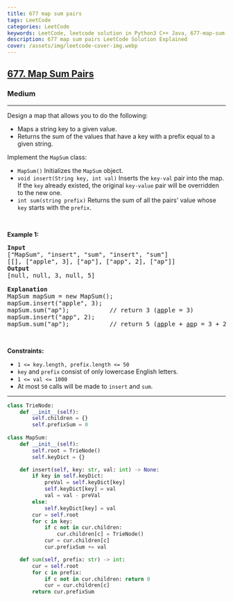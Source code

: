 ```yaml
---
title: 677 map sum pairs
tags: LeetCode
categories: LeetCode
keywords: LeetCode, leetcode solution in Python3 C++ Java, 677-map-sum-pairs solution
description: 677 map sum pairs LeetCode Solution Explained
cover: /assets/img/leetcode-cover-img.webp
---
```



<h2><a href="https://leetcode.com/problems/map-sum-pairs/">677. Map Sum Pairs</a></h2><h3>Medium</h3><hr><div><p>Design a map that allows you to do the following:</p>

<ul>
	<li>Maps a string key to a given value.</li>
	<li>Returns the sum of the values that have a key with a prefix equal to a given string.</li>
</ul>

<p>Implement the <code>MapSum</code> class:</p>

<ul>
	<li><code>MapSum()</code> Initializes the <code>MapSum</code> object.</li>
	<li><code>void insert(String key, int val)</code> Inserts the <code>key-val</code> pair into the map. If the <code>key</code> already existed, the original <code>key-value</code> pair will be overridden to the new one.</li>
	<li><code>int sum(string prefix)</code> Returns the sum of all the pairs' value whose <code>key</code> starts with the <code>prefix</code>.</li>
</ul>

<p>&nbsp;</p>
<p><strong>Example 1:</strong></p>

<pre><strong>Input</strong>
["MapSum", "insert", "sum", "insert", "sum"]
[[], ["apple", 3], ["ap"], ["app", 2], ["ap"]]
<strong>Output</strong>
[null, null, 3, null, 5]

<strong>Explanation</strong>
MapSum mapSum = new MapSum();
mapSum.insert("apple", 3);  
mapSum.sum("ap");           // return 3 (<u>ap</u>ple = 3)
mapSum.insert("app", 2);    
mapSum.sum("ap");           // return 5 (<u>ap</u>ple + <u>ap</u>p = 3 + 2 = 5)
</pre>

<p>&nbsp;</p>
<p><strong>Constraints:</strong></p>

<ul>
	<li><code>1 &lt;= key.length, prefix.length &lt;= 50</code></li>
	<li><code>key</code> and <code>prefix</code> consist of only lowercase English letters.</li>
	<li><code>1 &lt;= val &lt;= 1000</code></li>
	<li>At most <code>50</code> calls will be made to <code>insert</code> and <code>sum</code>.</li>
</ul>
</div>

---




```python
class TrieNode:
    def __init__(self):
        self.children = {}
        self.prefixSum = 0
        
class MapSum:
    def __init__(self):
        self.root = TrieNode()
        self.keyDict = {}

    def insert(self, key: str, val: int) -> None:
        if key in self.keyDict: 
            preVal = self.keyDict[key]
            self.keyDict[key] = val
            val = val - preVal
        else: 
            self.keyDict[key] = val
        cur = self.root
        for c in key:
            if c not in cur.children:
                cur.children[c] = TrieNode()
            cur = cur.children[c]
            cur.prefixSum += val

    def sum(self, prefix: str) -> int:
        cur = self.root
        for c in prefix:
            if c not in cur.children: return 0
            cur = cur.children[c]
        return cur.prefixSum


```
